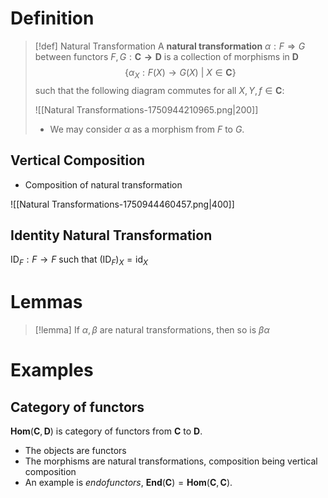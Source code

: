 # Definition
>[!def] Natural Transformation
>A **natural transformation** $\alpha: F \Rightarrow G$ between functors $F,G: \mathbf{C \to \mathbf{D}}$ is a collection of morphisms in $\mathbf{D}$ $$\{\alpha_X: F(X)\to G(X) \:|\: X\in \mathbf{C}\}$$
>such that the following diagram commutes for all $X,Y,f\in \mathbf{C}$:
>
>![[Natural Transformations-1750944210965.png|200]]
>
>- We may consider $\alpha$ as a morphism from $F$ to $G$.

## Vertical Composition

- Composition of natural transformation

![[Natural Transformations-1750944460457.png|400]]

## Identity Natural Transformation

$\text{ID}_F: F \to F$ such that $(\text{ID}_F)_X = \text{id}_X$


# Lemmas

>[!lemma]
>If $\alpha,\beta$ are natural transformations, then so is $\beta \alpha$


# Examples

## Category of functors

$\textbf{Hom}(\mathbf{C}, \mathbf{D})$ is category of functors from $\mathbf{C}$ to $\mathbf{D}$. 
- The objects are functors
- The morphisms are natural transformations, composition being vertical composition
- An example is *endofunctors*, $\textbf{End}(\mathbf{C}) = \textbf{Hom}(\mathbf{C}, \mathbf{C})$.


 
